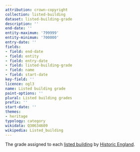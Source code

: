 ```yaml
---
attribution: crown-copyright
collection: listed-building
dataset: listed-building-grade
description: ''
end-date: ''
entity-maximum: '799999'
entity-minimum: '700000'
entry-date: ''
fields:
- field: end-date
- field: entity
- field: entry-date
- field: listed-building-grade
- field: name
- field: start-date
key-field: ''
licence: ogl3
name: Listed building grade
paint-options: ''
plural: Listed building grades
prefix: ''
start-date: ''
themes:
- heritage
typology: category
wikidata: Q30634609
wikipedia: Listed_building
---
```


The grade assigned to each [listed building](/dataset/listed-building) by [Historic England](https://historicengland.org.uk/).
